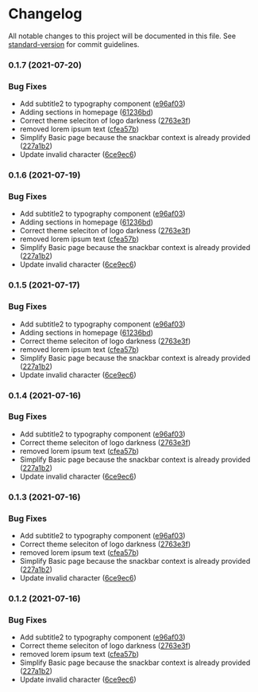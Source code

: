 # Changelog

All notable changes to this project will be documented in this file. See [standard-version](https://github.com/conventional-changelog/standard-version) for commit guidelines.

### 0.1.7 (2021-07-20)

### Bug Fixes

- Add subtitle2 to typography component ([e96af03](https://github.com/octue/planex-site/commit/e96af031b52d9e937d848afcbf481c101180c958))
- Adding sections in homepage ([61236bd](https://github.com/octue/planex-site/commit/61236bda6ef5628cef9797548de505ff446c4ddf))
- Correct theme seleciton of logo darkness ([2763e3f](https://github.com/octue/planex-site/commit/2763e3f3f0fa6485537f7d48c63c5fc9d7a58738))
- removed lorem ipsum text ([cfea57b](https://github.com/octue/planex-site/commit/cfea57bc9dcb23843259521e9198ac8f6132c9b1))
- Simplify Basic page because the snackbar context is already provided ([227a1b2](https://github.com/octue/planex-site/commit/227a1b29e1c4b281d016fb3100857cc890aa55f0))
- Update invalid character ([6ce9ec6](https://github.com/octue/planex-site/commit/6ce9ec6ee57f9912a9b8b2bb25ee31e5ae8321cd))

### 0.1.6 (2021-07-19)

### Bug Fixes

- Add subtitle2 to typography component ([e96af03](https://github.com/octue/planex-site/commit/e96af031b52d9e937d848afcbf481c101180c958))
- Adding sections in homepage ([61236bd](https://github.com/octue/planex-site/commit/61236bda6ef5628cef9797548de505ff446c4ddf))
- Correct theme seleciton of logo darkness ([2763e3f](https://github.com/octue/planex-site/commit/2763e3f3f0fa6485537f7d48c63c5fc9d7a58738))
- removed lorem ipsum text ([cfea57b](https://github.com/octue/planex-site/commit/cfea57bc9dcb23843259521e9198ac8f6132c9b1))
- Simplify Basic page because the snackbar context is already provided ([227a1b2](https://github.com/octue/planex-site/commit/227a1b29e1c4b281d016fb3100857cc890aa55f0))
- Update invalid character ([6ce9ec6](https://github.com/octue/planex-site/commit/6ce9ec6ee57f9912a9b8b2bb25ee31e5ae8321cd))

### 0.1.5 (2021-07-17)

### Bug Fixes

- Add subtitle2 to typography component ([e96af03](https://github.com/octue/planex-site/commit/e96af031b52d9e937d848afcbf481c101180c958))
- Adding sections in homepage ([61236bd](https://github.com/octue/planex-site/commit/61236bda6ef5628cef9797548de505ff446c4ddf))
- Correct theme seleciton of logo darkness ([2763e3f](https://github.com/octue/planex-site/commit/2763e3f3f0fa6485537f7d48c63c5fc9d7a58738))
- removed lorem ipsum text ([cfea57b](https://github.com/octue/planex-site/commit/cfea57bc9dcb23843259521e9198ac8f6132c9b1))
- Simplify Basic page because the snackbar context is already provided ([227a1b2](https://github.com/octue/planex-site/commit/227a1b29e1c4b281d016fb3100857cc890aa55f0))
- Update invalid character ([6ce9ec6](https://github.com/octue/planex-site/commit/6ce9ec6ee57f9912a9b8b2bb25ee31e5ae8321cd))

### 0.1.4 (2021-07-16)

### Bug Fixes

- Add subtitle2 to typography component ([e96af03](https://github.com/octue/planex-site/commit/e96af031b52d9e937d848afcbf481c101180c958))
- Correct theme seleciton of logo darkness ([2763e3f](https://github.com/octue/planex-site/commit/2763e3f3f0fa6485537f7d48c63c5fc9d7a58738))
- removed lorem ipsum text ([cfea57b](https://github.com/octue/planex-site/commit/cfea57bc9dcb23843259521e9198ac8f6132c9b1))
- Simplify Basic page because the snackbar context is already provided ([227a1b2](https://github.com/octue/planex-site/commit/227a1b29e1c4b281d016fb3100857cc890aa55f0))
- Update invalid character ([6ce9ec6](https://github.com/octue/planex-site/commit/6ce9ec6ee57f9912a9b8b2bb25ee31e5ae8321cd))

### 0.1.3 (2021-07-16)

### Bug Fixes

- Add subtitle2 to typography component ([e96af03](https://github.com/octue/planex-site/commit/e96af031b52d9e937d848afcbf481c101180c958))
- Correct theme seleciton of logo darkness ([2763e3f](https://github.com/octue/planex-site/commit/2763e3f3f0fa6485537f7d48c63c5fc9d7a58738))
- removed lorem ipsum text ([cfea57b](https://github.com/octue/planex-site/commit/cfea57bc9dcb23843259521e9198ac8f6132c9b1))
- Simplify Basic page because the snackbar context is already provided ([227a1b2](https://github.com/octue/planex-site/commit/227a1b29e1c4b281d016fb3100857cc890aa55f0))
- Update invalid character ([6ce9ec6](https://github.com/octue/planex-site/commit/6ce9ec6ee57f9912a9b8b2bb25ee31e5ae8321cd))

### 0.1.2 (2021-07-16)

### Bug Fixes

- Add subtitle2 to typography component ([e96af03](https://github.com/octue/planex-site/commit/e96af031b52d9e937d848afcbf481c101180c958))
- Correct theme seleciton of logo darkness ([2763e3f](https://github.com/octue/planex-site/commit/2763e3f3f0fa6485537f7d48c63c5fc9d7a58738))
- removed lorem ipsum text ([cfea57b](https://github.com/octue/planex-site/commit/cfea57bc9dcb23843259521e9198ac8f6132c9b1))
- Simplify Basic page because the snackbar context is already provided ([227a1b2](https://github.com/octue/planex-site/commit/227a1b29e1c4b281d016fb3100857cc890aa55f0))
- Update invalid character ([6ce9ec6](https://github.com/octue/planex-site/commit/6ce9ec6ee57f9912a9b8b2bb25ee31e5ae8321cd))
